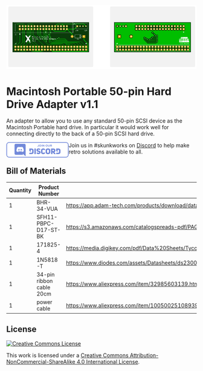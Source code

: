 <img src="docs/Macintosh Portable 50-pin Hard Drive Adapter v1.1.png" alt="Macintosh Portable 50-pin Hard Drive Adapter v1.1" />

# Macintosh Portable 50-pin Hard Drive Adapter v1.1

An adapter to allow you to use any standard 50-pin SCSI device as the Macintosh Portable hard drive. In particular it would work well for connecting directly to the back of a 50-pin SCSI hard drive.



<img src="docs/discordbanner.png" alt="Discord Open Retro SCSI skunkworks" style="float: left;" />

Join us in #skunkworks on [Discord](https://discord.gg/GKcvtgU7P9) to help make retro solutions available to all.



## Bill of Materials

| Quantity | Product Number           | Datasheet                                                    |
| :------- | ------------------------ | ------------------------------------------------------------ |
| 1        | BHR-34-VUA               | https://app.adam-tech.com/products/download/data_sheet/203218/bhr-xx-vua-data-sheet.pdf |
| 1        | SFH11-PBPC-D17-ST-BK     | https://s3.amazonaws.com/catalogspreads-pdf/PAGE123%20.100%20SFH11%20SERIES%20FEMALE%20HDR%20ST%20RA.pdf |
| 1        | 171825-4                 | https://media.digikey.com/pdf/Data%20Sheets/Tyco%20Electonics%20AMP%20PDFs/Post%20Headers%20(Board%20Applied).pdf |
| 1        | 1N5818-T                 | https://www.diodes.com/assets/Datasheets/ds23001.pdf         |
| 1        | 34-pin ribbon cable 20cm | https://www.aliexpress.com/item/32985603139.html?spm=a2g0s.9042311.0.0.8a744c4dZvpend |
| 1        | power cable              | https://www.aliexpress.com/item/1005002510893961.html?spm=a2g0s.9042311.0.0.38264c4dVYgWFl |



## License

<a rel="license" href="http://creativecommons.org/licenses/by-nc-sa/4.0/"><img alt="Creative Commons License" style="border-width:0" src="https://i.creativecommons.org/l/by-nc-sa/4.0/88x31.png" /></a>

This work is licensed under a <a rel="license" href="http://creativecommons.org/licenses/by-nc-sa/4.0/">Creative Commons Attribution-NonCommercial-ShareAlike 4.0 International License</a>.


